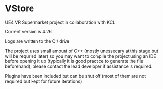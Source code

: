 # VStore
UE4 VR Supermarket project in collaboration with KCL

Current version is 4.26 

Logs are written to the C:/ drive   

The project uses small amount of C++ (mostly unessecary at this stage but will be requried later) so you may want to compile the project using an IDE before opening it up (typically it is good practice to generate the file beforehand); please contact the lead developer if assistance is required. 

Plugins have been included but can be shut off (most of them are not required but kept for future iterations)
